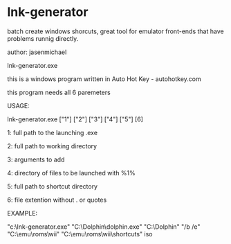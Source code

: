 # lnk-generator

batch create windows shorcuts, great tool for emulator front-ends that have problems runnig directly.

author: jasenmichael

lnk-generator.exe

this is a windows program written in Auto Hot Key - autohotkey.com

this program needs all 6 paremeters

USAGE:

lnk-generator.exe ["1"] ["2"] ["3"] ["4"] ["5"] [6]

1: full path to the launching .exe

2: full path to working directory 

3: arguments to add

4: directory of files to be launched with %1%

5: full path to shortcut directory

6: file extention without . or quotes

EXAMPLE:

"c:\lnk-generator.exe" "C:\Dolphin\dolphin.exe" "C:\Dolphin\" "/b /e" "C:\emu\roms\wii" "C:\emu\roms\wii\shortcuts" iso
